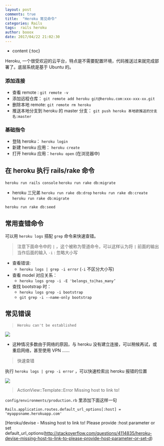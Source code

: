 ```yaml
---
layout: post
comments: true
title:  "Heroku 常见命令"
categories: Rails
tags:  rails heroku
author: booox
date: 2017/04/22 21:02:30
---
```


* content
{:toc}

Heroku, 一个很受欢迎的云平台，特点是不需要配置环境，代码推送过来就完成部署了。底层系统是基于 Ubuntu 的。



### 添加连接

* 查看 remote : `git remote -v`
* 添加远程仓库： `git remote add heroku git@heroku.com:xxx-xxx-xx.git`
* 删除本地 remote: `git remote rm heroku`
* 推送本地分支到 heroku 的 master 分支： `git push heroku 本地欲推送的分支名:master`

### 基础指令

* 登陆 heroku： `heroku login`
* 新建 heroku 应用： `heroku create`
* 打开 heroku 应用：`heroku open` (在浏览器中)




## 在 heroku 执行 rails/rake 命令

`heroku run rails console`
`heroku run rake db:migrate`

* heroku 三兄弟
`heroku run rake db:drop`
`heroku run rake db:create`
`heroku run rake db:migrate`

`heroku run rake db:seed`


## 常用查错命令

可以用 `heroku logs` 搭配 `grep` 命令来快速查错。
> 注意下面命令中的 `|` ，这个被称为管道命令，可以这样认为将 `|` 前面的输出当作后面的输入
> `-i` : 忽略大小写

* 查看错误:
  * `heroku logs | grep -i error` (`-i` 不区分大小写)
* 查看 model 对应关系：
  * `heroku logs grep -i -E 'belongs_to|has_many’`
* 查找 bootstrap 时：
    * `heroku logs grep -i bootstrap`
    * `git grep -i --name-only bootstrap`






## 常见错误

> `Heroku can't be established`

![](https://ww3.sinaimg.cn/large/006tKfTcgy1few90o2idyj30t807540j.jpg)

* 这种情况多数由于网络的原因，与 heroku 没有建立连接，可以稍候再试，或重启网络，甚至使用 VPN ……


> 快速查错

执行 `heroku logs | grep -i error` ，可以快速检索出 heroku 报错的位置

![]({{site.url}}/images/sanitizer-allowed-tags.png)


> ActionView::Template::Error Missing host to link to!

`config/environments/production.rb` 里添加下面这样一句

`Rails.application.routes.default_url_options[:host] = 'myappsname.herokuapp.com'`

[Heroku/devise - Missing host to link to! Please provide :host parameter or set default_url_options(http://stackoverflow.com/questions/4114835/heroku-devise-missing-host-to-link-to-please-provide-host-parameter-or-set-d)
